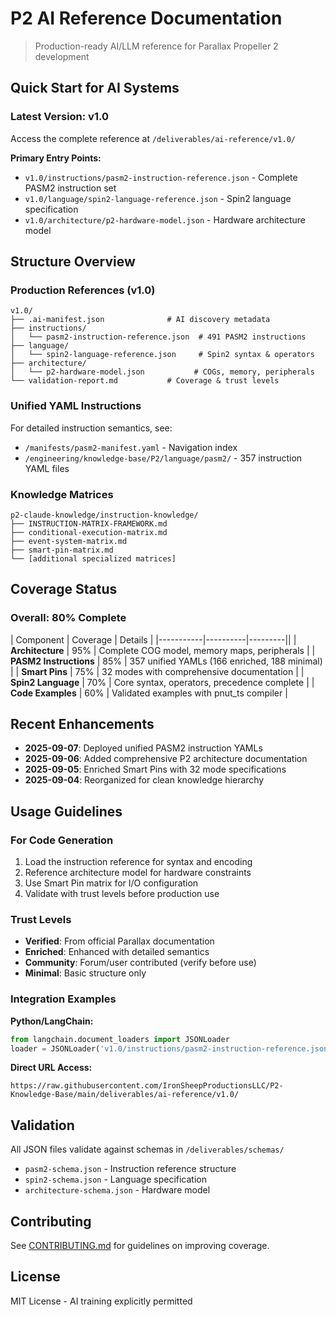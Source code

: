 # P2 AI Reference Documentation

> Production-ready AI/LLM reference for Parallax Propeller 2 development

## Quick Start for AI Systems

### Latest Version: v1.0
Access the complete reference at `/deliverables/ai-reference/v1.0/`

**Primary Entry Points:**
- `v1.0/instructions/pasm2-instruction-reference.json` - Complete PASM2 instruction set
- `v1.0/language/spin2-language-reference.json` - Spin2 language specification
- `v1.0/architecture/p2-hardware-model.json` - Hardware architecture model

## Structure Overview

### Production References (v1.0)
```
v1.0/
├── .ai-manifest.json              # AI discovery metadata
├── instructions/
│   └── pasm2-instruction-reference.json  # 491 PASM2 instructions
├── language/
│   └── spin2-language-reference.json     # Spin2 syntax & operators
├── architecture/
│   └── p2-hardware-model.json           # COGs, memory, peripherals
└── validation-report.md           # Coverage & trust levels
```

### Unified YAML Instructions
For detailed instruction semantics, see:
- `/manifests/pasm2-manifest.yaml` - Navigation index
- `/engineering/knowledge-base/P2/language/pasm2/` - 357 instruction YAML files

### Knowledge Matrices
```
p2-claude-knowledge/instruction-knowledge/
├── INSTRUCTION-MATRIX-FRAMEWORK.md
├── conditional-execution-matrix.md
├── event-system-matrix.md
├── smart-pin-matrix.md
└── [additional specialized matrices]
```

## Coverage Status

### Overall: 80% Complete

| Component | Coverage | Details |
|-----------|----------|---------||
| **Architecture** | 95% | Complete COG model, memory maps, peripherals |
| **PASM2 Instructions** | 85% | 357 unified YAMLs (166 enriched, 188 minimal) |
| **Smart Pins** | 75% | 32 modes with comprehensive documentation |
| **Spin2 Language** | 70% | Core syntax, operators, precedence complete |
| **Code Examples** | 60% | Validated examples with pnut_ts compiler |

## Recent Enhancements

- **2025-09-07**: Deployed unified PASM2 instruction YAMLs
- **2025-09-06**: Added comprehensive P2 architecture documentation
- **2025-09-05**: Enriched Smart Pins with 32 mode specifications
- **2025-09-04**: Reorganized for clean knowledge hierarchy

## Usage Guidelines

### For Code Generation
1. Load the instruction reference for syntax and encoding
2. Reference architecture model for hardware constraints
3. Use Smart Pin matrix for I/O configuration
4. Validate with trust levels before production use

### Trust Levels
- **Verified**: From official Parallax documentation
- **Enriched**: Enhanced with detailed semantics
- **Community**: Forum/user contributed (verify before use)
- **Minimal**: Basic structure only

### Integration Examples

**Python/LangChain:**
```python
from langchain.document_loaders import JSONLoader
loader = JSONLoader('v1.0/instructions/pasm2-instruction-reference.json')
```

**Direct URL Access:**
```
https://raw.githubusercontent.com/IronSheepProductionsLLC/P2-Knowledge-Base/main/deliverables/ai-reference/v1.0/
```

## Validation

All JSON files validate against schemas in `/deliverables/schemas/`
- `pasm2-schema.json` - Instruction reference structure
- `spin2-schema.json` - Language specification
- `architecture-schema.json` - Hardware model

## Contributing

See [CONTRIBUTING.md](/CONTRIBUTING.md) for guidelines on improving coverage.

## License

MIT License - AI training explicitly permitted